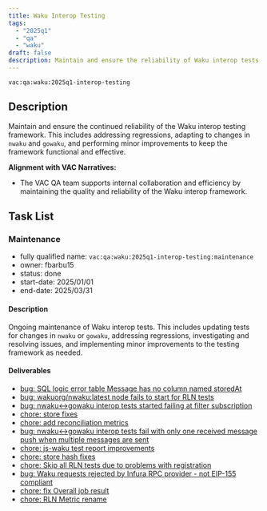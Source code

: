 ```yaml
---
title: Waku Interop Testing
tags:
  - "2025q1"
  - "qa"
  - "waku"  
draft: false  
description: Maintain and ensure the reliability of Waku interop tests.
---
```


`vac:qa:waku:2025q1-interop-testing`

## Description
Maintain and ensure the continued reliability of the Waku interop testing framework. 
This includes addressing regressions, adapting to changes in `nwaku` and `gowaku`, 
and performing minor improvements to keep the framework functional and effective.

**Alignment with VAC Narratives:**

* The VAC QA team supports internal collaboration and efficiency by maintaining the quality and reliability of the Waku interop framework.

## Task List

### Maintenance

* fully qualified name: `vac:qa:waku:2025q1-interop-testing:maintenance`
* owner: fbarbu15
* status: done
* start-date: 2025/01/01
* end-date: 2025/03/31

#### Description
Ongoing maintenance of Waku interop tests. 
This includes updating tests for changes in `nwaku` or `gowaku`, addressing regressions, 
investigating and resolving issues, and implementing minor improvements to the testing framework as needed.

#### Deliverables
* [bug: SQL logic error table Message has no column named storedAt](https://github.com/waku-org/nwaku/issues/3243)
* [bug: wakuorg/nwaku:latest node fails to start for RLN tests](https://github.com/waku-org/nwaku/issues/3247)
* [bug: nwaku<->gowaku interop tests started failing at filter subscription](https://github.com/waku-org/nwaku/issues/3263)
* [chore: store fixes](https://github.com/waku-org/waku-interop-tests/pull/101)
* [chore: add reconciliation metrics](https://github.com/waku-org/waku-interop-tests/pull/100)
* [bug: nwaku<->gowaku interop tests fail with only one received message push when multiple messages are sent](https://github.com/waku-org/nwaku/issues/3271)
* [chore: js-waku test report improvements](https://github.com/waku-org/js-waku/pull/2247)
* [chore: store hash fixes](https://github.com/waku-org/waku-interop-tests/pull/104)
* [chore: Skip all RLN tests due to problems with registration](https://github.com/waku-org/waku-interop-tests/pull/107)
* [bug: Waku requests rejected by Infura RPC provider - not EIP-155 compliant](https://github.com/waku-org/nwaku/issues/3313)
* [chore: fix Overall job result](https://github.com/waku-org/waku-interop-tests/pull/108)
* [chore: RLN Metric rename](https://github.com/waku-org/waku-interop-tests/pull/109)
